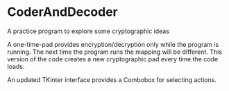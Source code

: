 # CoderAndDecoder
A practice program to explore some cryptographic ideas

A one-time-pad provides encryption/decryption only while the program is running. The next time the program runs the mapping will be different. 
This version of the code creates a new cryptographic pad every time the code loads.

An updated TKinter interface provides a Combobox for selecting actions.
